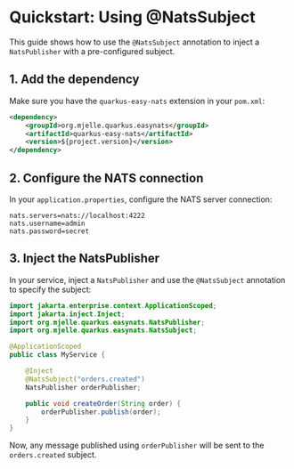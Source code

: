 # Quickstart: Using @NatsSubject

This guide shows how to use the `@NatsSubject` annotation to inject a `NatsPublisher` with a pre-configured subject.

## 1. Add the dependency

Make sure you have the `quarkus-easy-nats` extension in your `pom.xml`:

```xml
<dependency>
    <groupId>org.mjelle.quarkus.easynats</groupId>
    <artifactId>quarkus-easy-nats</artifactId>
    <version>${project.version}</version>
</dependency>
```

## 2. Configure the NATS connection

In your `application.properties`, configure the NATS server connection:

```properties
nats.servers=nats://localhost:4222
nats.username=admin
nats.password=secret
```

## 3. Inject the NatsPublisher

In your service, inject a `NatsPublisher` and use the `@NatsSubject` annotation to specify the subject:

```java
import jakarta.enterprise.context.ApplicationScoped;
import jakarta.inject.Inject;
import org.mjelle.quarkus.easynats.NatsPublisher;
import org.mjelle.quarkus.easynats.NatsSubject;

@ApplicationScoped
public class MyService {

    @Inject
    @NatsSubject("orders.created")
    NatsPublisher orderPublisher;

    public void createOrder(String order) {
        orderPublisher.publish(order);
    }
}
```

Now, any message published using `orderPublisher` will be sent to the `orders.created` subject.